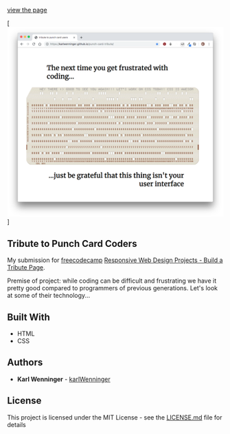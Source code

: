 [view the page](https://karlwenninger.github.io/punch-card-tribute/)

[![Preview](page-preview.png)]


## Tribute to Punch Card Coders

My submission for [freecodecamp](https://www.freecodecamp.org/) [Responsive Web Design Projects - Build a Tribute Page](https://learn.freecodecamp.org/responsive-web-design/responsive-web-design-projects/build-a-tribute-page). 

Premise of project: while coding can be difficult and frustrating we have it pretty good compared to programmers of previous generations. Let's look at some of their technology... 

## Built With

* HTML
* CSS


## Authors

* **Karl Wenninger** - [karlWenninger](https://github.com/karlWenninger)

## License

This project is licensed under the MIT License - see the [LICENSE.md](LICENSE.md) file for details
